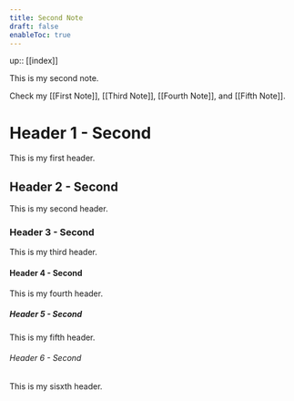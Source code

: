 ```yaml
---
title: Second Note
draft: false
enableToc: true
---
```

up:: [[index]]

This is my second note.

Check my [[First Note]], [[Third Note]], [[Fourth Note]], and [[Fifth Note]].

# Header 1 - Second

This is my first header.

## Header 2 - Second

This is my second header.

### Header 3 - Second

This is my third header.

#### Header 4 - Second

This is my fourth header.

##### Header 5 - Second

This is my fifth header.

###### Header 6 - Second

This is my sisxth header.
